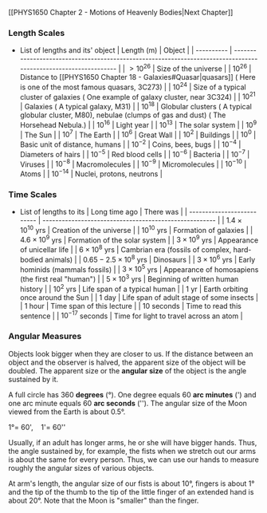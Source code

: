 
[[PHYS1650 Chapter 2 - Motions of Heavenly Bodies|Next Chapter]]

### Length Scales
- List of lengths and its' object
| Length (m) | Object                                                                                                          |
| ---------- | --------------------------------------------------------------------------------------------------------------- |
| $>10^{26}$ | Size of the universe                                                                                            |
| $10^{26}$  | Distance to [[PHYS1650 Chapter 18 - Galaxies#Quasar|quasars]] ( Here is one of the most famous quasars, 3C273)                                            | 
| $10^{24}$  | Size of a typical cluster of galaxies ( One example of galaxy cluster, near 3C324)                              |
| $10^{21}$  | Galaxies ( A typical galaxy, M31)                                                                               |
| $10^{18}$  | Globular clusters ( A typical globular cluster, M80), nebulae (clumps of gas and dust) ( The Horsehead Nebula.) |
| $10^{16}$  | Light year                                                                                                      |
| $10^{13}$  | The solar system                                                                                                |
| $10^{9}$   | The Sun                                                                                                         |
| $10^{7}$   | The Earth                                                                                                       |
| $10^{6}$   | Great Wall                                                                                                      |
| $10^{2}$   | Buildings                                                                                                       |
| $10^{0}$   | Basic unit of distance, humans                                                                                  |
| $10^{-2}$  | Coins, bees, bugs                                                                                               |
| $10^{-4}$  | Diameters of hairs                                                                                              |
| $10^{-5}$  | Red blood cells                                                                                                 |
| $10^{-6}$  | Bacteria                                                                                                        |
| $10^{-7}$  | Viruses                                                                                                         |
| $10^{-8}$  | Macromolecules                                                                                                  |
| $10^{-9}$  | Micromolecules                                                                                                  |
| $10^{-10}$ | Atoms                                                                                                           |
| $10^{-14}$ | Nuclei, protons, neutrons                                                                                       |

### Time Scales
- List of lengths to its 
| Long time ago              | There was                                              |
| -------------------------- | ------------------------------------------------------ |
| $1.4\times10^{10}$ yrs     | Creation of the universe                               |
| $10^{10}$ yrs              | Formation of galaxies                                  |
| $4.6\times10^9$ yrs        | Formation of the solar system                          |
| $3\times 10^9$ yrs         | Appearance of unicellar life                           |
| $6\times 10^8$ yrs                 | Cambrian era (fossils of complex, hard-bodied animals) |
| $0.65-2.5 \times 10^8$ yrs          | Dinosaurs                                              |
| $3\times10^6$ yrs                  | Early hominids (mammals fossils)                       |
| $3\times10^5$ yrs                  | Appearance of homosapiens (the first real "human")     |
| $5\times10^3$ yrs                  | Beginning of written human history                     |
| $10^2$ yrs                    | Life span of a typical human                           |
| $1$ yr                       | Earth orbiting once around the Sun                     |
| $1$ day                      | Life span of adult stage of some insects               |
| $1$ hour                     | Time span of this lecture                              |
| $10$ seconds                 | Time to read this sentence                             |
| $10^{-17}$ seconds              | Time for light to travel across an atom                |

### Angular Measures

Objects look bigger when they are closer to us. If the distance between an object and the observer is halved, the apparent size of the object will be doubled. The apparent size or the **angular size** of the object is the angle sustained by it.

A full circle has 360 **degrees** (°). One degree equals 60 **arc minutes** (') and one arc minute equals 60 **arc seconds** (''). The angular size of the Moon viewed from the Earth is about 0.5°.

1°= 60',    1'= 60''

Usually, if an adult has longer arms, he or she will have bigger hands. Thus, the angle sustained by, for example, the fists when we stretch out our arms is about the same for every person. Thus, we can use our hands to measure roughly the angular sizes of various objects.

At arm's length, the angular size of our fists is about 10°, fingers is about 1° and the tip of the thumb to the tip of the little finger of an extended hand is about 20°. Note that the Moon is "smaller" than the finger.